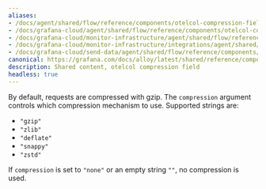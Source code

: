 ```yaml
---
aliases:
- /docs/agent/shared/flow/reference/components/otelcol-compression-field/
- /docs/grafana-cloud/agent/shared/flow/reference/components/otelcol-compression-field/
- /docs/grafana-cloud/monitor-infrastructure/agent/shared/flow/reference/components/otelcol-compression-field/
- /docs/grafana-cloud/monitor-infrastructure/integrations/agent/shared/flow/reference/components/otelcol-compression-field/
- /docs/grafana-cloud/send-data/agent/shared/flow/reference/components/otelcol-compression-field/
canonical: https://grafana.com/docs/alloy/latest/shared/reference/components/otelcol-compression-field/
description: Shared content, otelcol compression field
headless: true
---
```


By default, requests are compressed with gzip.
The `compression` argument controls which compression mechanism to use. Supported strings are:

* `"gzip"`
* `"zlib"`
* `"deflate"`
* `"snappy"`
* `"zstd"`

If `compression` is set to `"none"` or an empty string `""`, no compression is used.
